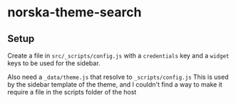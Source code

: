 # norska-theme-search

## Setup

Create a file in `src/_scripts/config.js` with a `credentials` key and
a `widget` keys to be used for the sidebar.

Also need a `_data/theme.js` that resolve to `_scripts/config.js`
This is used by the sidebar template of the theme, and I couldn't find a way to
make it require a file in the scripts folder of the host

